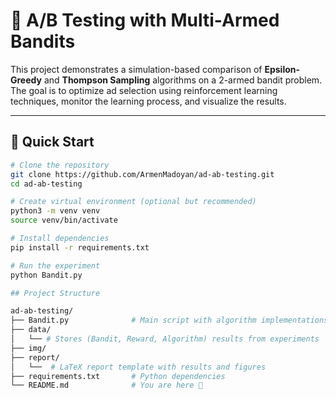 # 🧠 A/B Testing with Multi-Armed Bandits

This project demonstrates a simulation-based comparison of **Epsilon-Greedy** and **Thompson Sampling** algorithms on a 2-armed bandit problem. The goal is to optimize ad selection using reinforcement learning techniques, monitor the learning process, and visualize the results.

---

## 🚀 Quick Start

```bash
# Clone the repository
git clone https://github.com/ArmenMadoyan/ad-ab-testing.git
cd ad-ab-testing

# Create virtual environment (optional but recommended)
python3 -m venv venv
source venv/bin/activate

# Install dependencies
pip install -r requirements.txt

# Run the experiment
python Bandit.py

## Project Structure

ad-ab-testing/
├── Bandit.py              # Main script with algorithm implementations and visualizations
├── data/
│   └── # Stores (Bandit, Reward, Algorithm) results from experiments
├── img/
├── report/
│   └──  # LaTeX report template with results and figures
├── requirements.txt       # Python dependencies
└── README.md              # You are here 📌
